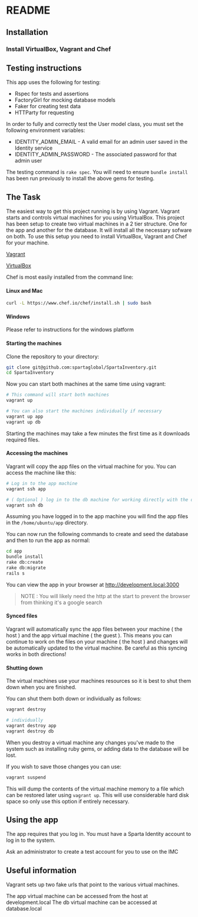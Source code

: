 # README

## Installation

### Install VirtualBox, Vagrant and Chef

## Testing instructions

This app uses the following for testing: 

* Rspec for tests and assertions
* FactoryGirl for mocking database models
* Faker for creating test data
* HTTParty for requesting

In order to fully and correctly test the User model class, you must set the following environment variables: 

* IDENTITY_ADMIN_EMAIL - A valid email for an admin user saved in the Identity service
* IDENTITY_ADMIN_PASSWORD - The associated password for that admin user

The testing command is `rake spec`. You will need to ensure `bundle install` has been run previously to install the above gems for testing.

## The Task
The easiest way to get this project running is by using Vagrant. Vagrant starts and controls virtual machines for you using VirtualBox. This project has been setup to create two virtual machines in a 2 tier structure. One for the app and another for the database. It will install all the necessary sofware on both. To use this setup you need to install VirtualBox, Vagrant and Chef for your machine.

[Vagrant](https://www.vagrantup.com/downloads.html)

[VirtualBox](https://www.virtualbox.org/wiki/Downloads)

Chef is most easily installed from the command line:

#### Linux and Mac
```bash
curl -L https://www.chef.io/chef/install.sh | sudo bash
```

#### Windows
Please refer to instructions for the windows platform

#### Starting the machines
Clone the repository to your directory:

```bash
git clone git@github.com:spartaglobal/SpartaInventory.git
cd SpartaInventory
```
Now you can start both machines at the same time using vagrant:

```bash
# This command will start both machines
vagrant up

# You can also start the machines individually if necessary
vagrant up app
vagrant up db
```

Starting the machines may take a few minutes the first time as it downloads required files.

#### Accessing the machines

Vagrant will copy the app files on the virtual machine for you. You can access the machine like this:

```bash
# Log in to the app machine
vagrant ssh app

# ( Optional ) log in to the db machine for working directly with the db
vagrant ssh db
```

Assuming you have logged in to the app machine you will find the app files in the ``/home/ubuntu/app`` directory.

You can now run the following commands to create and seed the database and then to run the app as normal:

```bash
cd app
bundle install
rake db:create
rake db:migrate
rails s
```

You can view the app in your browser at http://development.local:3000

> NOTE : You will likely need the http at the start to prevent the browser from thinking it's a google search

#### Synced files

Vagrant will automatically sync the app files between your machine ( the host ) and the app virtual machine ( the guest ). This means you can continue to work on the files on your machine ( the host ) and changes will be automatically updated to the virtual machine. Be careful as this syncing works in both directions!

#### Shutting down

The virtual machines use your machines resources so it is best to shut them down when you are finished.

You can shut them both down or individually as follows:

```bash
vagrant destroy

# individually
vagrant destroy app
vagrant destroy db
```

When you destroy a virtual machine any changes you've made to the system such as installing ruby gems, or adding data to the database will be lost. 

If you wish to save those changes you can use:

```bash
vagrant suspend
```

This will dump the contents of the virtual machine memory to a file which can be restored later using ```vagrant up```. This will use considerable hard disk space so only use this option if entirely necessary.


## Using the app

The app requires that you log in. You must have a Sparta Identity account to log in to the system. 

Ask an administrator to create a test account for you to use on the IMC

## Useful information

Vagrant sets up two fake urls that point to the various virtual machines.

The app virtual machine can be accessed from the host at development.local
The db virtual machine can be accessed at database.local




